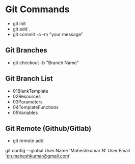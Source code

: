 # Git Commands

- git init
- git add .
- git commit -a -m  "your message"

## Git Branches

- git checkout -b "Branch Name"

## Git Branch List

- 01BlankTemplate
- 02Resources
- 03Parameters
- 04TemplateFunctions
- 05Variables

## Git Remote (Github/Gitlab)

- git remote add <url>

git config --global User.Name 'Maheshkumar N' User.Email 'pn.maheshkumar@gmail.com'
